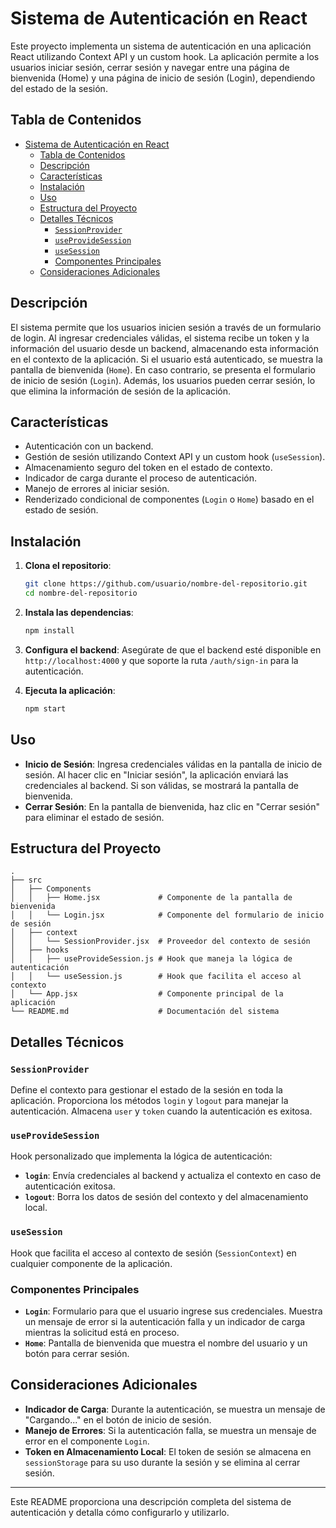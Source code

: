 # Sistema de Autenticación en React

Este proyecto implementa un sistema de autenticación en una aplicación React utilizando Context API y un custom hook. La aplicación permite a los usuarios iniciar sesión, cerrar sesión y navegar entre una página de bienvenida (Home) y una página de inicio de sesión (Login), dependiendo del estado de la sesión. 

## Tabla de Contenidos
- [Sistema de Autenticación en React](#sistema-de-autenticación-en-react)
  - [Tabla de Contenidos](#tabla-de-contenidos)
  - [Descripción](#descripción)
  - [Características](#características)
  - [Instalación](#instalación)
  - [Uso](#uso)
  - [Estructura del Proyecto](#estructura-del-proyecto)
  - [Detalles Técnicos](#detalles-técnicos)
    - [`SessionProvider`](#sessionprovider)
    - [`useProvideSession`](#useprovidesession)
    - [`useSession`](#usesession)
    - [Componentes Principales](#componentes-principales)
  - [Consideraciones Adicionales](#consideraciones-adicionales)

## Descripción

El sistema permite que los usuarios inicien sesión a través de un formulario de login. Al ingresar credenciales válidas, el sistema recibe un token y la información del usuario desde un backend, almacenando esta información en el contexto de la aplicación. Si el usuario está autenticado, se muestra la pantalla de bienvenida (`Home`). En caso contrario, se presenta el formulario de inicio de sesión (`Login`). Además, los usuarios pueden cerrar sesión, lo que elimina la información de sesión de la aplicación.

## Características

- Autenticación con un backend.
- Gestión de sesión utilizando Context API y un custom hook (`useSession`).
- Almacenamiento seguro del token en el estado de contexto.
- Indicador de carga durante el proceso de autenticación.
- Manejo de errores al iniciar sesión.
- Renderizado condicional de componentes (`Login` o `Home`) basado en el estado de sesión.

## Instalación

1. **Clona el repositorio**:
   ```bash
   git clone https://github.com/usuario/nombre-del-repositorio.git
   cd nombre-del-repositorio
   ```

2. **Instala las dependencias**:
   ```bash
   npm install
   ```

3. **Configura el backend**:
   Asegúrate de que el backend esté disponible en `http://localhost:4000` y que soporte la ruta `/auth/sign-in` para la autenticación.

4. **Ejecuta la aplicación**:
   ```bash
   npm start
   ```

## Uso

- **Inicio de Sesión**: Ingresa credenciales válidas en la pantalla de inicio de sesión. Al hacer clic en "Iniciar sesión", la aplicación enviará las credenciales al backend. Si son válidas, se mostrará la pantalla de bienvenida.
- **Cerrar Sesión**: En la pantalla de bienvenida, haz clic en "Cerrar sesión" para eliminar el estado de sesión.

## Estructura del Proyecto

```
.
├── src
│   ├── Components
│   │   ├── Home.jsx             # Componente de la pantalla de bienvenida
│   │   └── Login.jsx            # Componente del formulario de inicio de sesión
│   ├── context
│   │   └── SessionProvider.jsx  # Proveedor del contexto de sesión
│   ├── hooks
│   │   ├── useProvideSession.js # Hook que maneja la lógica de autenticación
│   │   └── useSession.js        # Hook que facilita el acceso al contexto
│   └── App.jsx                  # Componente principal de la aplicación
└── README.md                    # Documentación del sistema
```

## Detalles Técnicos

### `SessionProvider`
Define el contexto para gestionar el estado de la sesión en toda la aplicación. Proporciona los métodos `login` y `logout` para manejar la autenticación. Almacena `user` y `token` cuando la autenticación es exitosa.

### `useProvideSession`
Hook personalizado que implementa la lógica de autenticación:
- **`login`**: Envía credenciales al backend y actualiza el contexto en caso de autenticación exitosa.
- **`logout`**: Borra los datos de sesión del contexto y del almacenamiento local.

### `useSession`
Hook que facilita el acceso al contexto de sesión (`SessionContext`) en cualquier componente de la aplicación.

### Componentes Principales
- **`Login`**: Formulario para que el usuario ingrese sus credenciales. Muestra un mensaje de error si la autenticación falla y un indicador de carga mientras la solicitud está en proceso.
- **`Home`**: Pantalla de bienvenida que muestra el nombre del usuario y un botón para cerrar sesión.

## Consideraciones Adicionales

- **Indicador de Carga**: Durante la autenticación, se muestra un mensaje de "Cargando..." en el botón de inicio de sesión.
- **Manejo de Errores**: Si la autenticación falla, se muestra un mensaje de error en el componente `Login`.
- **Token en Almacenamiento Local**: El token de sesión se almacena en `sessionStorage` para su uso durante la sesión y se elimina al cerrar sesión.

---

Este README proporciona una descripción completa del sistema de autenticación y detalla cómo configurarlo y utilizarlo.